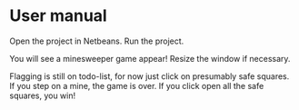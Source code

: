 # User manual

Open the project in Netbeans. Run the project.

You will see a minesweeper game appear! Resize the window if necessary.

Flagging is still on todo-list, for now just click on presumably safe squares.
If you step on a mine, the game is over. If you click open all the safe squares, you win!
